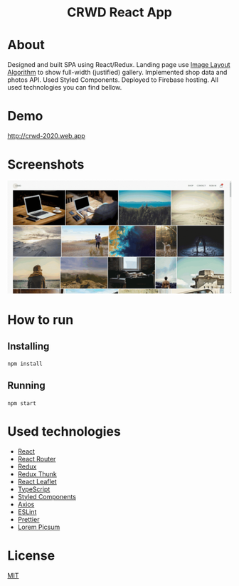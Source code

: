<h1 style="text-align: center;">CRWD React App</h1>

# About
Designed and built SPA using React/Redux. Landing page use [Image Layout Algorithm](http://blog.vjeux.com/2014/image/google-plus-layout-find-best-breaks.html) to show full-width (justified) gallery. Implemented shop data and photos API. Used Styled Components. Deployed to Firebase hosting. All used technologies you can find bellow.

# Demo
http://crwd-2020.web.app

# Screenshots
![Demo](images/demo.gif)

# How to run

## Installing
`npm install`

## Running
`npm start`

# Used technologies
* [React](https://reactjs.org/)
* [React Router](https://reacttraining.com/react-router/)
* [Redux](https://redux.js.org/)
* [Redux Thunk](https://github.com/reduxjs/redux-thunk/)
* [React Leaflet](https://react-leaflet.js.org/)
* [TypeScript](https://www.typescriptlang.org/)
* [Styled Components](https://styled-components.com/)
* [Axios](https://github.com/axios/axios/)
* [ESLint](https://eslint.org/)
* [Prettier](https://prettier.io/)
* [Lorem Picsum](https://picsum.photos/)
# License
[MIT](LICENSE)